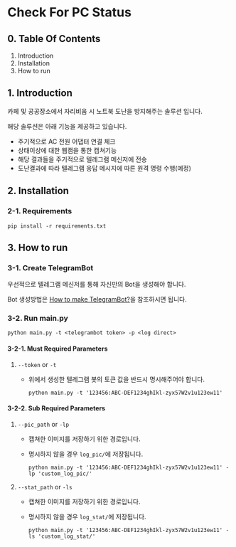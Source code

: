 # Check For PC Status



## 0. Table Of Contents

1. Introduction
2. Installation
3. How to run





## 1. Introduction

카페 및 공공장소에서 자리비움 시 노트북 도난을 방지해주는 솔루션 입니다.

해당 솔루션은 아래 기능을 제공하고 있습니다.

- 주기적으로 AC 전원 어댑터 연결 체크
- 상태이상에 대한 웹캠을 통한 캡쳐기능
- 해당 결과들을 주기적으로 텔레그램 메신저에 전송
- 도난결과에 따라 텔레그램 응답 메시지에 따른 원격 명령 수행(예정)





## 2. Installation

### 2-1. Requirements

```
pip install -r requirements.txt
```





## 3. How to run

### 3-1. Create TelegramBot

우선적으로 텔레그램 메신저를 통해 자신만의 Bot을 생성해야 합니다.

Bot 생성방법은 [How to make TelegramBot?](https://github.com/madfalc0n/TIL/blob/master/Telegram/How_to_make_telegram_bot.md)을 참조하시면 됩니다.

### 3-2. Run main.py

```
python main.py -t <telegrambot token> -p <log direct>
```

#### 3-2-1. Must Required Parameters

1. `--token` or `-t`

   - 위에서 생성한 텔레그램 봇의 토큰 값을 반드시 명시해주어야 합니다.

     ```
     python main.py -t '123456:ABC-DEF1234ghIkl-zyx57W2v1u123ew11'
     ```


#### 3-2-2. Sub Required Parameters

1. `--pic_path` or `-lp`

   - 캡쳐한 이미지를 저장하기 위한 경로입니다.

   - 명시하지 않을 경우 `log_pic/`에 저장됩니다.

     ```
     python main.py -t '123456:ABC-DEF1234ghIkl-zyx57W2v1u123ew11' -lp 'custom_log_pic/'
     ```

2. `--stat_path` or `-ls`

   - 캡쳐한 이미지를 저장하기 위한 경로입니다.

   - 명시하지 않을 경우 `log_stat/`에 저장됩니다.

     ```
     python main.py -t '123456:ABC-DEF1234ghIkl-zyx57W2v1u123ew11' -ls 'custom_log_stat/'
     ```

     